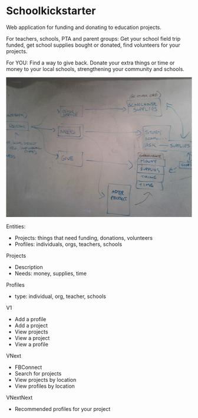 Schoolkickstarter
=================

Web application for funding and donating to education projects.

For teachers, schools, PTA and parent groups: Get your school field trip funded, get school supplies bought or donated, find volunteers for your projects.

For YOU: Find a way to give back. Donate your extra things or time or money to your local schools, strengthening your community and schools.

<img src="whiteboard.jpg">

Entities:

* Projects: things that need funding, donations, volunteers
* Profiles: individuals, orgs, teachers, schools

Projects
* Description
* Needs: money, supplies, time

Profiles
* type: individual, org, teacher, schools

V1
* Add a profile
* Add a project
* View projects
* View a project
* View a profile

VNext
* FBConnect
* Search for projects
* View projects by location
* View profiles by location

VNextNext
* Recommended profiles for your project
